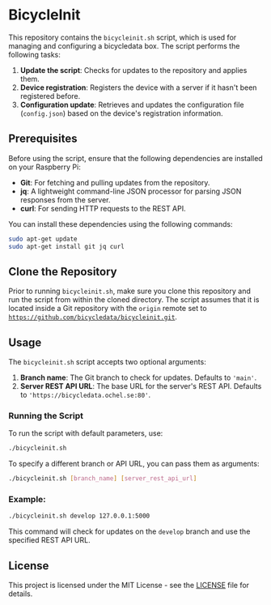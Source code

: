 # BicycleInit

This repository contains the `bicycleinit.sh` script, which is used
for managing and configuring a bicycledata box. The script performs
the following tasks:

1. **Update the script**: Checks for updates to the repository and
   applies them.
2. **Device registration**: Registers the device with a server if it
   hasn't been registered before.
3. **Configuration update**: Retrieves and updates the configuration
   file (`config.json`) based on the device's registration
   information.

## Prerequisites

Before using the script, ensure that the following dependencies are
installed on your Raspberry Pi:

- **Git**: For fetching and pulling updates from the repository.
- **jq**: A lightweight command-line JSON processor for parsing JSON
  responses from the server.
- **curl**: For sending HTTP requests to the REST API.

You can install these dependencies using the following commands:

```bash
sudo apt-get update
sudo apt-get install git jq curl
```

## Clone the Repository

Prior to running `bicycleinit.sh`, make sure you clone this repository
and run the script from within the cloned directory. The script
assumes that it is located inside a Git repository with the `origin`
remote set to
[`https://github.com/bicycledata/bicycleinit.git`](https://github.com/bicycledata/bicycleinit.git).

## Usage

The `bicycleinit.sh` script accepts two optional arguments:

1. **Branch name**: The Git branch to check for updates. Defaults to
   `'main'`.
2. **Server REST API URL**: The base URL for the server's REST API.
   Defaults to `'https://bicycledata.ochel.se:80'`.

### Running the Script

To run the script with default parameters, use:

```bash
./bicycleinit.sh
```

To specify a different branch or API URL, you can pass them as
arguments:

```bash
./bicycleinit.sh [branch_name] [server_rest_api_url]
```

### Example:

```bash
./bicycleinit.sh develop 127.0.0.1:5000
```

This command will check for updates on the `develop` branch and use
the specified REST API URL.

## License

This project is licensed under the MIT License - see the
[LICENSE](LICENSE) file for details.
